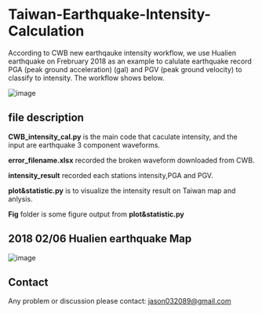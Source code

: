 # Taiwan-Earthquake-Intensity-Calculation
  According to CWB new earthqauke intensity workflow, we use Hualien earthquake on Frebruary 2018 as an example to calulate earthquake record PGA (peak ground acceleration) (gal) and PGV (peak ground velocity) to classify to intensity. The workflow shows below.
  
 ![image](https://github.com/JasonChang0320/Taiwan-Earthquake-Intensity-Calculation/blob/main/markdown%20image/CWB%20earthquake%20intensity.jpg)
  
## file description
  **CWB_intensity_cal.py** is the main code that caculate intensity, and the input are earthquake 3 component waveforms.
  
  **error_filename.xlsx** recorded the broken waveform downloaded from CWB.
  
  **intensity_result** recorded each stations intensity,PGA and PGV.
  
  **plot&statistic.py** is to visualize the intensity result on Taiwan map and anlysis.
  
  **Fig** folder is some figure output from **plot&statistic.py**
  
  ## 2018 02/06 Hualien earthquake Map
  
   ![image](https://github.com/JasonChang0320/Taiwan-Earthquake-Intensity-Calculation/blob/main/Fig/intensity.png)
   
   ## Contact
   
   Any problem or discussion please contact: jason032089@gmail.com

  
